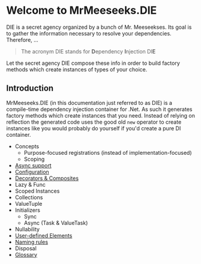 # Welcome to MrMeeseeks.DIE

DIE is a secret agency organized by a bunch of Mr. Meeseekses. Its goal is to gather the information necessary to resolve your dependencies. Therefore, …

> The acronym DIE stands for **D**ependency **I**njection DI**E**

Let the secret agency DIE compose these info in order to build factory methods which create instances of types of your choice.

## Introduction

MrMeeseeks.DIE (in this documentation just referred to as DIE) is a compile-time dependency injection container for .Net. As such it generates factory methods which create instances that you need. Instead of relying on reflection the generated code uses the good old `new` operator to create instances like you would probably do yourself if you'd create a pure DI container.

- Concepts
    - Purpose-focused registrations (instead of implementation-focused)
    - Scoping
- [Async support](async-support.md)
- [Configuration](configuration.md)
- [Decorators & Composites](decorators-composites.md)
- Lazy & Func
- Scoped Instances
- Collections
- ValueTuple
- Initializers
    - Sync
    - Async (Task & ValueTask)
- Nullability
- [User-defined Elements](user-defined-elements.md)
- [Naming rules](naming-rules.md)
- Disposal
- [Glossary](glossary.md)